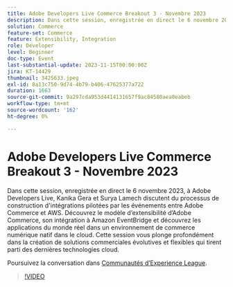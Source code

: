 ```yaml
---
title: Adobe Developers Live Commerce Breakout 3 - Novembre 2023
description: Dans cette session, enregistrée en direct le 6 novembre 2023, à Adobe Developers Live, Kanika Gera et Surya Lamech discutent du processus de construction d'intégrations pilotées par les événements entre Adobe Commerce et AWS. Découvrez le modèle d’extensibilité d’Adobe Commerce, son intégration à Amazon EventBridge et découvrez les applications du monde réel dans un environnement de commerce numérique natif dans le cloud. Cette session vous plonge profondément dans la création de solutions commerciales évolutives et flexibles qui tirent parti des dernières technologies cloud.
solution: Commerce
feature-set: Commerce
feature: Extensibility, Integration
role: Developer
level: Beginner
doc-type: Event
last-substantial-update: 2023-11-15T00:00:00Z
jira: KT-14429
thumbnail: 3425633.jpeg
exl-id: 8a13c750-9d74-4b79-b406-47625377a722
duration: 1663
source-git-commit: 9a297cda953d4414131657f9ac84580aea0eabeb
workflow-type: tm+mt
source-wordcount: '162'
ht-degree: 0%

---
```


# Adobe Developers Live Commerce Breakout 3 - Novembre 2023

Dans cette session, enregistrée en direct le 6 novembre 2023, à Adobe Developers Live, Kanika Gera et Surya Lamech discutent du processus de construction d&#39;intégrations pilotées par les événements entre Adobe Commerce et AWS. Découvrez le modèle d’extensibilité d’Adobe Commerce, son intégration à Amazon EventBridge et découvrez les applications du monde réel dans un environnement de commerce numérique natif dans le cloud. Cette session vous plonge profondément dans la création de solutions commerciales évolutives et flexibles qui tirent parti des dernières technologies cloud.

Poursuivez la conversation dans [Communautés d’Experience League](https://adobe.ly/3ts1NW5).

>[!VIDEO](https://video.tv.adobe.com/v/3425633/?learn=on)
